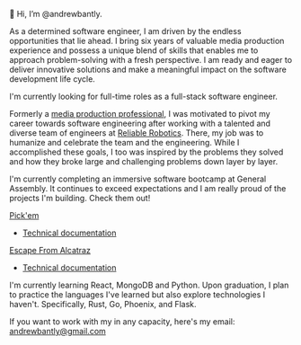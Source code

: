👋 Hi, I’m @andrewbantly. 

As a determined software engineer, I am driven by the endless opportunities that lie ahead. I bring six years of valuable media production experience and possess a unique blend of skills that enables me to approach problem-solving with a fresh perspective. I am ready and eager to deliver innovative solutions and make a meaningful impact on the software development life cycle.

I'm currently looking for full-time roles as a full-stack software engineer. 

Formerly a [media production professional](https://andrewbantly.me/), I was motivated to pivot my career towards software engineering after working with a talented and diverse team of engineers at [Reliable Robotics](https://reliable.co/). There, my job was to humanize and celebrate the team and the engineering. While I accomplished these goals, I too was inspired by the problems they solved and how they broke large and challenging problems down layer by layer. 

I'm currently completing an immersive software bootcamp at General Assembly. It continues to exceed expectations and I am really proud of the projects I'm building. Check them out!

[Pick'em](https://pickem.herokuapp.com/)
- [Technical documentation](https://github.com/andrewbantly/pickem#pickem)

[Escape From Alcatraz](https://andrewbantly.github.io/Escape-From-Alcatraz/)
- [Technical documentation](https://github.com/andrewbantly/Escape-From-Alcatraz#escape-from-alcatraz)

I'm currently learning React, MongoDB and Python. Upon graduation, I plan to practice the languages I've learned but also explore technologies I haven't. Specifically, Rust, Go, Phoenix, and Flask. 

If you want to work with my in any capacity, here's my email:
andrewbantly@gmail.com
